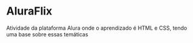 # AluraFlix
Atividade da plataforma Alura onde o aprendizado é HTML e CSS, tendo uma base sobre essas temáticas 
